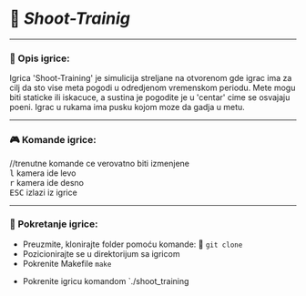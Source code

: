 # :gun: _Shoot-Trainig_
___

### :memo: Opis igrice:
Igrica 'Shoot-Training' je simulicija streljane na otvorenom gde igrac ima za cilj da sto vise meta pogodi u odredjenom vremenskom periodu. Mete mogu biti staticke ili iskacuce, a sustina je pogodite je u 'centar' cime se osvajaju poeni. Igrac u rukama ima pusku
kojom moze da gadja u metu.
___

### :video_game: Komande igrice:
//trenutne komande ce verovatno biti izmenjene <br>
<kbd>l</kbd> kamera ide levo <br>
<kbd>r</kbd> kamera ide desno <br>
<kbd>ESC</kbd> izlazi iz igrice 
___

### :wrench: Pokretanje igrice:
* Preuzmite, klonirajte folder pomoću komande: :link: ``` git clone  ``` <br>
* Pozicionirajte se u direktorijum sa igricom <br>
* Pokrenite Makefile `make` <br>
- Pokrenite igricu komandom `./shoot_training
